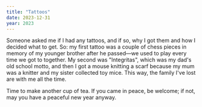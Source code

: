 ```yaml
---
title: "Tattoos"
date: 2023-12-31
year: 2023
---
```


Someone asked me if I had any tattoos,
and if so,
why I got them and how I decided what to get.
So:
my first tattoo was a couple of chess pieces in memory of my younger brother
after he passed—we used to play every time we got to together.
My second was "Integritas",
which was my dad's old school motto,
and then I got a mouse knitting a scarf because my mum was a knitter and my sister collected toy mice.
This way,
the family I've lost are with me all the time.

Time to make another cup of tea.
If you came in peace, be welcome;
if not,
may you have a peaceful new year anyway.
